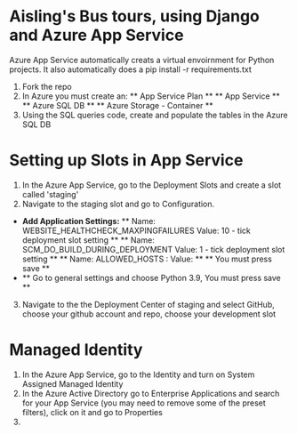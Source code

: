 # Aisling's Bus tours, using Django and Azure App Service

Azure App Service automatically creats a virtual envoirnment for Python projects. It also automatically does a pip install -r requirements.txt
1. Fork the repo
2. In Azure you must create an:
** App Service Plan **
** App Service **
** Azure SQL DB **
** Azure Storage - Container **
3. Using the SQL queries code, create and populate the tables in the Azure SQL DB

# Setting up Slots in App Service
1. In the Azure App Service, go to the Deployment Slots and create a slot called 'staging'
2. Navigate to the staging slot and go to Configuration.
* **Add Application Settings:**
** Name: WEBSITE_HEALTHCHECK_MAXPINGFAILURES Value: 10 - tick deployment slot setting **
** Name: SCM_DO_BUILD_DURING_DEPLOYMENT Value: 1 - tick deployment slot setting **
** Name: ALLOWED_HOSTS : Value: <Your-domain-name> **
** You must press save **
* ** Go to general settings and choose Python 3.9, You must press save **
3. Navigate to the the Deployment Center of staging and select GitHub, choose your github account and repo, choose your development slot

# Managed Identity
1. In the Azure App Service, go to the Identity and turn on System Assigned Managed Identity
2. In the Azure Active Directory go to Enterprise Applications and search for your App Service (you may need to remove some of the preset filters), click on it and go to Properties
3.